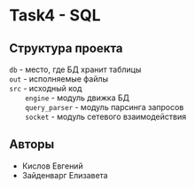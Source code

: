 # Task4 - SQL

## Структура проекта

`db` - место, где БД хранит таблицы  
`out` - исполняемые файлы  
`src` - исходный код  
`    engine` - модуль движка БД  
`    query_parser` - модуль парсинга запросов  
`    socket` - модуль сетевого взаимодействия  

## Авторы

- Кислов Евгений  
- Зайденварг Елизавета  